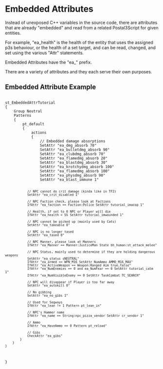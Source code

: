 # Embedded Attributes
<p>Instead of unexposed C++ variables in the source code, there are attributes that are already "embedded" and read from a related Postal3Script for given entities.
<p>For example, "ea_health" is the health of the entity that uses the assigned p3s behaviour, or the health of a set target, and can be read, changed, and set using the various "Attr" statements.
<p>Embedded Attributes have the "ea_" prefix.
<p>There are a variety of attributes and they each serve their own purposes.

<h2>Embedded Attribute Example</h2>
<pre><code class="language-js">
st_EmbeddedAttrTutorial
{
	Group Neutral
	Patterns
	{
		pt_default
		{
			actions
			{
				// Embedded damage absorptions
				SetAttr "ea_dmg_absorb 70"
				SetAttr "ea_bulletdmg_absorb 90"
				SetAttr "ea_clubdmg_absorb 70"
				SetAttr "ea_flamedmg_absorb 20"
				SetAttr "ea_blastdmg_absorb 30"
				SetAttr "ea_krotchydmg_absorb 100"
				SetAttr "ea_flamedmg_absorb 100"
				SetAttr "ea_physdmg_absorb 90"
				SetAttr "ea_blast_immune 1"
				
				// NPC cannot do crit damage (kinda like in TF2)
				SetAttr "ea_crit_disabled 1"
				
				// NPC Faction check, please look at Factions
				IfAttr "ea_faction == Faction:Police SetAttr tutorial_imacop 1"
				
				// Health, if set to 0 NPC or Player will die
				IfAttr "ea_health < 55 SetAttr tutorial_imwounded 1"
				
				// NPC cannot be picked up (mainly used by Cats)
				SetAttr "ea_takeable 0"
				
				// NPC is no longer tased
				SetAttr "ea_tased 0"
				
				// NPC Manner, please look at Manners
				IfAttr "ea_Manner == Manner:JusticeMan State bh_human:st_attack_melee"
				
				// NPC Status, mainly used to determine if they are holding dangerous weapons
				SetAttr "ea_status sNEUTRAL"
				IfAttr "ea_armed == WPN_M16 SetAttr NumAmmo AMMO_M16_MAX"
				IfAttr "ea_ActiveWeapon == Weapon:Ranged Aim true,false"
				IfAttr "ea_NumEnemies == 0 and ea_NumFear == 0 SetAttr tutorial_calm 1"
				IfAttr "ea_NumVisibleEnemy == 0 SetAttr TaskCombat TC_SEARCH"
				
				// NPC will disappear if Player is too far away
				SetAttr "ea_autokill 0"
				
				// No gibbing
				SetAttr "ea_no_gibs 1"
				
				// Used for Segways
				IfAttr "ea_lean != 1 Pattern pt_lean_in"
				
				// NPC's Hammer name
				IfAttr "ea_name == String:npc_pizza_vendor SetAttr cr_vendor 1"
				
				// Ammo
				IfAttr "ea_HaveAmmo == 0 Pattern pt_reload"
				
				// Gibs
				CheckAttr "ea_gibs"
			}
		}
	}
}
</code></pre>
